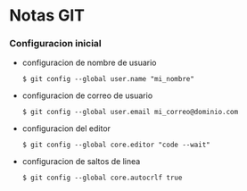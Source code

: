 # Notas GIT
### Configuracion inicial
-  configuracion de nombre de usuario

    `$ git config --global user.name "mi_nombre"`
-  configuracion de correo de usuario

    `$ git config --global user.email mi_correo@dominio.com`
-  configuracion del editor

    `$ git config --global core.editor "code --wait"`
-  configuracion de saltos de linea

    `$ git config --global core.autocrlf true`


